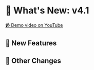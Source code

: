 # 📣 What's New: v4.1

[📹 Demo video on YouTube](https://www.youtube.com/watch?v=0mwzd5Gr2eU)

## 🎉 New Features

## 🧐 Other Changes

